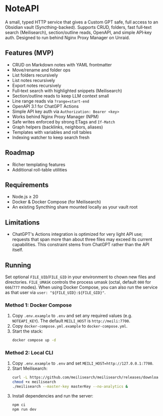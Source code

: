 # NoteAPI


A small, typed HTTP service that gives a Custom GPT safe, full access to an Obsidian vault (Syncthing-backed). Supports CRUD, folders, fast full‑text search (Meilisearch), section/outline reads, OpenAPI, and simple API‑key auth. Designed to run behind Nginx Proxy Manager on Unraid.


## Features (MVP)
- CRUD on Markdown notes with YAML frontmatter
- Move/rename and folder ops
- List folders recursively
- List notes recursively
- Export notes recursively
- Full‑text search with highlighted snippets (Meilisearch)
- Section/outline reads to keep LLM context small
- Line range reads via `?range=start-end`
- OpenAPI 3.1 for ChatGPT Actions
- Simple API key auth via `Authorization: Bearer <key>`
- Works behind Nginx Proxy Manager (NPM)
- Safe writes enforced by strong ETags and `If-Match`
- Graph helpers (backlinks, neighbors, aliases)
- Templates with variables and roll tables
- Indexing watcher to keep search fresh


## Roadmap
- Richer templating features
- Additional roll-table utilities


## Requirements
- Node.js ≥ 20
- Docker & Docker Compose (for Meilisearch)
- An existing Syncthing share mounted locally as your vault root

## Limitations
- ChatGPT's Actions integration is optimized for very light API use; requests that span more than about three files may exceed its current capabilities. This constraint stems from ChatGPT rather than the API itself.

## Running

Set optional `FILE_UID`/`FILE_GID` in your environment to chown new files and directories. `FILE_UMASK` controls the process umask (octal, default `000` for `666`/`777` modes). When using Docker Compose, you can also run the service as that user via `user: "${FILE_UID}:${FILE_GID}"`.


### Method 1: Docker Compose
1. Copy `.env.example` to `.env` and set any required values (e.g. `NOTEAPI_KEY`). The default `MEILI_HOST` is `http://meili:7700`.
2. Copy `docker-compose.yml.example` to `docker-compose.yml`.
3. Start the stack:
   ```sh
   docker compose up -d
   ```

### Method 2: Local CLI
1. Copy `.env.example` to `.env` and set `MEILI_HOST=http://127.0.0.1:7700`.
2. Start Meilisearch:
   ```sh
   curl -L https://github.com/meilisearch/meilisearch/releases/download/v1.18.0/meilisearch-linux-amd64 -o meilisearch
   chmod +x meilisearch
   ./meilisearch --master-key masterKey --no-analytics &
   ```
3. Install dependencies and run the server:
   ```sh
   npm ci
   npm run dev
   ```
